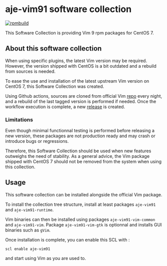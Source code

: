 # aje-vim91 software collection

[![rpmbuild](https://github.com/an-toine/aje-vim91/workflows/rpmbuild/badge.svg)](https://github.com/an-toine/aje-vim91/actions)

This Software Collection is providing Vim 9 rpm packages for CentOS 7.

## About this software collection

When using specific plugins, the latest Vim version may be required. However,
the version shipped with CentOS is a bit outdated and a rebuild from
sources is needed.

To ease the use and installation of the latest upstream Vim version on
CentOS 7, this Software Collection was created.

Using Github actions, sources are cloned from official Vim
[repo](https://github.com/vim/vim) every night, and a rebuild of the last
tagged version is performed if needed. Once the workflow execution is complete,
a new [release](https://github.com/an-toine/aje-vim91/releases) is created.

### Limitations

Even though minimal functionnal testing is performed before releasing a new
version, these packages are not production ready and may crash or introduce
bugs or regressions.

Therefore, this Software Collection should be used when new features outweighs
the need of stability.
As a general advice, the Vim package shipped with CentOS 7 should not be
removed from the system when using this collection.

## Usage

This software collection can be installed alongside the official Vim package.

To install the collection tree structure, install at least packages
`aje-vim91` and `aje-vim91-runtime`.

Vim binaries can then be installed using packages `aje-vim91-vim-common` and
`aje-vim91-vim`. Package `aje-vim91-vim-gtk` is optionnal and installs GUI
binaries such as `gVim`.

Once installation is complete, you can enable this SCL with :

    scl enable aje-vim91

and start using Vim as you are used to.
